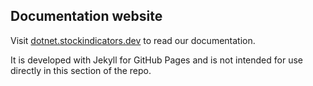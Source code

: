 ## Documentation website

Visit [dotnet.stockindicators.dev](https://dotnet.stockindicators.dev) to read our documentation.

It is developed with Jekyll for GitHub Pages and is not intended for use directly in this section of the repo. 

